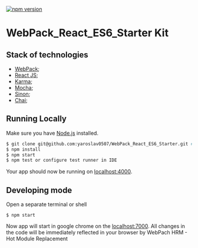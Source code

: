 [![npm version](https://badge.fury.io/js/react-es6-starter.svg)](https://badge.fury.io/js/react-es6-starter)
# WebPack_React_ES6_Starter Kit

## Stack of technologies
- [WebPack](https://webpack.github.io/);
- [React JS](https://https://facebook.github.io/react/);
- [Karma](https://karma-runner.github.io/0.13/index.html);
- [Mocha](https://mochajs.org/);
- [Sinon](http://sinonjs.org/);
- [Chai](http://chaijs.com/);

## Running Locally

Make sure you have [Node.js](http://nodejs.org/) installed.

```sh
$ git clone git@github.com:yaroslav0507/WebPack_React_ES6_Starter.git # or clone your own fork
$ npm install
$ npm start
$ npm test or configure test runner in IDE
```

Your app should now be running on [localhost:4000](http://localhost:4000/).

## Developing mode

Open a separate terminal or shell
```
$ npm start 
```
Now app will start in google chrome on the [localhost:7000](http://localhost:7000/).
All changes in the code will be immediately reflected in your browser by WebPach HRM - Hot Module Replacement
